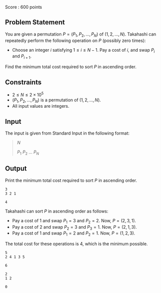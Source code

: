 Score : $600$ points

## Problem Statement

You are given a permutation $P = (P_1, P_2, \ldots, P_N)$ of $(1, 2, \ldots, N)$. Takahashi can repeatedly perform the following operation on $P$ (possibly zero times):

- Choose an integer $i$ satisfying $1 \leq i \leq N-1$. Pay a cost of $i$, and swap $P_i$ and $P_{i+1}$.

Find the minimum total cost required to sort $P$ in ascending order.

## Constraints

- $2 \leq N \leq 2 \times 10^5$
- $(P_1, P_2, \ldots, P_N)$ is a permutation of $(1, 2, \ldots, N)$.
- All input values are integers.

## Input

The input is given from Standard Input in the following format:

> $N$
> 
> $P_1$ $P_2$ $\ldots$ $P_N$

## Output

Print the minimum total cost required to sort $P$ in ascending order.

```input1
3
3 2 1
```

```output1
4
```

Takahashi can sort $P$ in ascending order as follows:

- Pay a cost of $1$ and swap $P_1 = 3$ and $P_2 = 2$. Now, $P = (2, 3, 1)$.
- Pay a cost of $2$ and swap $P_2 = 3$ and $P_3 = 1$. Now, $P = (2, 1, 3)$.
- Pay a cost of $1$ and swap $P_1 = 2$ and $P_2 = 1$. Now, $P = (1, 2, 3)$.

The total cost for these operations is $4$, which is the minimum possible.

```input2
5
2 4 1 3 5
```

```output2
6
```

```input3
2
1 2
```

```output3
0
```